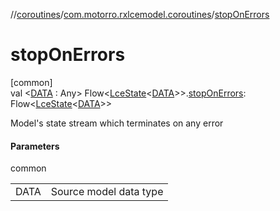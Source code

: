 //[coroutines](../../index.md)/[com.motorro.rxlcemodel.coroutines](index.md)/[stopOnErrors](stop-on-errors.md)

# stopOnErrors

[common]\
val &lt;[DATA](stop-on-errors.md) : Any&gt; Flow&lt;[LceState](../../../lce/lce/com.motorro.rxlcemodel.lce/-lce-state/index.md)&lt;[DATA](stop-on-errors.md)&gt;&gt;.[stopOnErrors](stop-on-errors.md): Flow&lt;[LceState](../../../lce/lce/com.motorro.rxlcemodel.lce/-lce-state/index.md)&lt;[DATA](stop-on-errors.md)&gt;&gt;

Model's state stream which terminates on any error

#### Parameters

common

| | |
|---|---|
| DATA | Source model data type |
